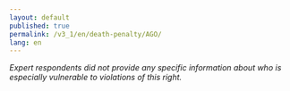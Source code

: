 ```yaml
---
layout: default
published: true
permalink: /v3_1/en/death-penalty/AGO/
lang: en
---
```

_Expert respondents did not provide any specific information about who is especially vulnerable to violations of this right._
